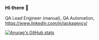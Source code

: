 ### Hi there 👋

QA Lead Engineer (manual), QA Automation, https://www.linkedin.com/in/jackagency/

[![Anurag's GitHub stats](https://github-readme-stats.vercel.app/api?username=Jackagencya&show_icons=true&theme=discord_old_blurple)](https://github.com/anuraghazra/github-readme-stats)

<!--
**Jackagency/Jackagency** is a ✨ _special_ ✨ repository because its `README.md` (this file) appears on your GitHub profile.

Here are some ideas to get you started:

- 🔭 I’m currently working on ...
- 🌱 I’m currently learning ...
- 👯 I’m looking to collaborate on ...
- 🤔 I’m looking for help with ...
- 💬 Ask me about ...
- 📫 How to reach me: ...
- 😄 Pronouns: ...
- ⚡ Fun fact: ...
-->
